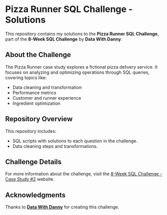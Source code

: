 # Pizza Runner SQL Challenge - Solutions

This repository contains my solutions to the **Pizza Runner SQL Challenge**, part of the **8-Week SQL Challenge** by **Data With Danny**.

## About the Challenge
The Pizza Runner case study explores a fictional pizza delivery service. It focuses on analyzing and optimizing operations through SQL queries, covering topics like:
- Data cleaning and transformation
- Performance metrics
- Customer and runner experience
- Ingredient optimization

## Repository Overview
This repository includes:
- SQL scripts with solutions to each question in the challenge.
- Data cleaning steps and transformations.

## Challenge Details
For more information about the challenge, visit the [8-Week SQL Challenge - Case Study #2](https://www.8weeksqlchallenge.com/case-study-2/) website.

## Acknowledgments
Thanks to [**Data With Danny**](https://github.com/datawithdanny) for creating this challenge.
